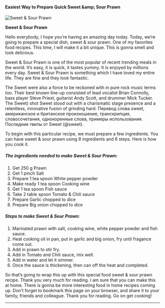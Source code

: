             

#### Easiest Way to Prepare Quick Sweet &amp;amp; Sour Prawn

![Sweet &amp; Sour Prawn](https://img-global.cpcdn.com/recipes/7ab98b6147e45bf2/751x532cq70/sweet-sour-prawn-recipe-main-photo.jpg)

**Sweet &amp; Sour Prawn**

Hello everybody, I hope you’re having an amazing day today. Today, we’re going to prepare a special dish, sweet & sour prawn. One of my favorites food recipes. This time, I will make it a bit unique. This is gonna smell and look delicious.

Sweet & Sour Prawn is one of the most popular of recent trending meals in the world. It’s easy, it is quick, it tastes yummy. It is enjoyed by millions every day. Sweet & Sour Prawn is something which I have loved my entire life. They are fine and they look fantastic.

The Sweet were also a force to be reckoned with in pure rock music terms too. Their best known line-up consisted of lead vocalist Brian Connolly, bass player Steve Priest, guitarist Andy Scott, and drummer Mick Tucker. The Sweet) shot Sweet stood out with a charismatic stage presence and a relentless, innovative fusion of grinding hard. Перевод слова sweet, американское и британское произношение, транскрипция, словосочетания, однокоренные слова, примеры использования. Последние твиты от Sweet (@sweet).

To begin with this particular recipe, we must prepare a few ingredients. You can have sweet & sour prawn using 8 ingredients and 6 steps. Here is how you cook it.

##### The ingredients needed to make Sweet & Sour Prawn:

1.  Get 250 g Prawn
2.  Get 1 pinch Salt
3.  Prepare 1 tea spoon White pepper powder
4.  Make ready 1 tea spoon Cooking wine
5.  Get 1 tea spoon Fish sauce
6.  Take 2 table spoon Tomato & Chili sauce
7.  Prepare Garlic chopped to dice
8.  Prepare Big onion chopped to dice

##### Steps to make Sweet & Sour Prawn:

1.  Marinated prawn with salt, cooking wine, white pepper powder and fish sauce.
2.  Heat cooking oil in pan, put in garlic and big onion, fry until fragance come out.
3.  Add in prawn to stir fry.
4.  Add in Tomato and Chili sauce, mix well.
5.  Add in water and let it simmer.
6.  Once the sauce is thickening, then can off the heat and completed.

So that’s going to wrap this up with this special food sweet & sour prawn recipe. Thank you very much for reading. I am sure that you can make this at home. There is gonna be more interesting food in home recipes coming up. Don’t forget to bookmark this page on your browser, and share it to your family, friends and colleague. Thank you for reading. Go on get cooking!

* * *